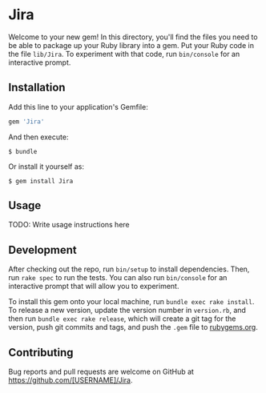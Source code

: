 # Jira

Welcome to your new gem! In this directory, you'll find the files you need to be able to package up your Ruby library into a gem. Put your Ruby code in the file `lib/Jira`. To experiment with that code, run `bin/console` for an interactive prompt.

## Installation

Add this line to your application's Gemfile:

```ruby
gem 'Jira'
```

And then execute:

    $ bundle

Or install it yourself as:

    $ gem install Jira

## Usage

TODO: Write usage instructions here

## Development

After checking out the repo, run `bin/setup` to install dependencies. Then, run `rake spec` to run the tests. You can also run `bin/console` for an interactive prompt that will allow you to experiment.

To install this gem onto your local machine, run `bundle exec rake install`. To release a new version, update the version number in `version.rb`, and then run `bundle exec rake release`, which will create a git tag for the version, push git commits and tags, and push the `.gem` file to [rubygems.org](https://rubygems.org).

## Contributing

Bug reports and pull requests are welcome on GitHub at https://github.com/[USERNAME]/Jira.
